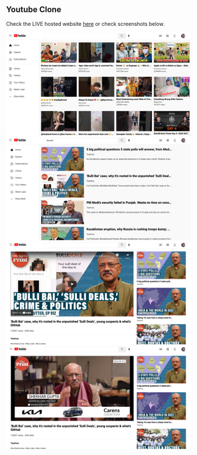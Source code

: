 ## Youtube Clone

Check the LIVE hosted website [here](https://vibrantachintya.github.io/youtube-clone/) or check screenshots below.

![](https://raw.githubusercontent.com/vibrantachintya/youtube-clone/master/images/youtube_clone_ss_1.png)
![](https://raw.githubusercontent.com/vibrantachintya/youtube-clone/master/images/youtube_clone_ss_2.png)
![](https://raw.githubusercontent.com/vibrantachintya/youtube-clone/master/images/youtube_clone_ss_3.png)
![](https://raw.githubusercontent.com/vibrantachintya/youtube-clone/master/images/youtube_clone_ss_4.png)
